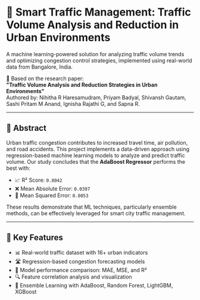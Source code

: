 # 🚦 Smart Traffic Management: Traffic Volume Analysis and Reduction in Urban Environments

A machine learning-powered solution for analyzing traffic volume trends and optimizing congestion control strategies, implemented using real-world data from Bangalore, India.

📄 Based on the research paper:  
**"Traffic Volume Analysis and Reduction Strategies in Urban Environments"**  
Authored by: Nihitha R Haresamudram, Priyam Badyal, Shivansh Gautam, Sashi Pritam M Anand, Ignisha Rajathi G, and Sapna R.

---

## 📌 Abstract

Urban traffic congestion contributes to increased travel time, air pollution, and road accidents. This project implements a data-driven approach using regression-based machine learning models to analyze and predict traffic volume. Our study concludes that the **AdaBoost Regressor** performs the best with:

- 📈 R² Score: `0.8042`
- ❌ Mean Absolute Error: `0.0397`
- 🔁 Mean Squared Error: `0.0053`

These results demonstrate that ML techniques, particularly ensemble methods, can be effectively leveraged for smart city traffic management.

---

## 🧠 Key Features

- 📊 Real-world traffic dataset with 16+ urban indicators
- 🛣️ Regression-based congestion forecasting models
- 🧪 Model performance comparison: MAE, MSE, and R²
- 🔍 Feature correlation analysis and visualization
- 🤖 Ensemble Learning with AdaBoost, Random Forest, LightGBM, XGBoost

